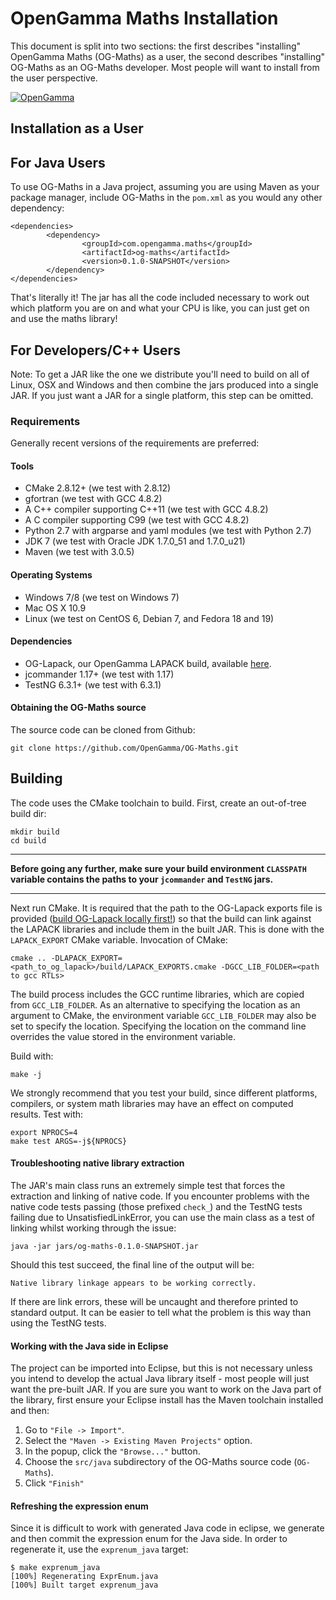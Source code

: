 OpenGamma Maths Installation
========

This document is split into two sections: the first describes "installing" OpenGamma Maths (OG-Maths) as a user, the second describes "installing" OG-Maths as an OG-Maths developer. Most people will want to install from the user perspective.

[![OpenGamma](http://developers.opengamma.com/res/display/default/chrome/masthead_logo.png "OpenGamma")](http://developers.opengamma.com)

Installation as a User
----------------------

## For Java Users

To use OG-Maths in a Java project, assuming you are using Maven as your package manager, include OG-Maths in the `pom.xml` as you would any other dependency:

```
<dependencies>
        <dependency>
                <groupId>com.opengamma.maths</groupId>
                <artifactId>og-maths</artifactId>
                <version>0.1.0-SNAPSHOT</version>
        </dependency>
</dependencies>
```

That's literally it! The jar has all the code included necessary to work out which platform you are on and what your CPU is like, you can just get on and use the maths library!


## For Developers/C++ Users

Note: To get a JAR like the one we distribute you'll need to build on all of Linux, OSX and Windows and then combine the jars produced into a single JAR. If you just want a JAR for a single platform, this step can be omitted.

### Requirements ####

Generally recent versions of the requirements are preferred:

#### Tools

* CMake 2.8.12+ (we test with 2.8.12)
* gfortran (we test with GCC 4.8.2)
* A C++ compiler supporting C++11 (we test with GCC 4.8.2)
* A C compiler supporting C99 (we test with GCC 4.8.2)
* Python 2.7 with argparse and yaml modules (we test with Python 2.7)
* JDK 7 (we test with Oracle JDK 1.7.0_51 and 1.7.0_u21)
* Maven (we test with 3.0.5)

#### Operating Systems

* Windows 7/8 (we test on Windows 7)
* Mac OS X 10.9
* Linux (we test on CentOS 6, Debian 7, and Fedora 18 and 19)

#### Dependencies
* OG-Lapack, our OpenGamma LAPACK build, available [here](https://github.com/OpenGamma/OG-Lapack/).
* jcommander 1.17+ (we test with 1.17)
* TestNG 6.3.1+ (we test with 6.3.1)

#### Obtaining the OG-Maths source

The source code can be cloned from Github:

```
git clone https://github.com/OpenGamma/OG-Maths.git
```

Building
--------

The code uses the CMake toolchain to build. First, create an out-of-tree build dir:

```
mkdir build
cd build
```

****
**Before going any further, make sure your build environment `CLASSPATH` variable contains the paths to your `jcommander` and `TestNG` jars.**
****

Next run CMake. It is required that the path to the OG-Lapack exports file is provided ([build OG-Lapack locally first!](https://github.com/OpenGamma/OG-Lapack/)) so that the build can link against the LAPACK libraries and include them in the built JAR. This is done with the `LAPACK_EXPORT` CMake variable. Invocation of CMake:

```
cmake .. -DLAPACK_EXPORT=<path_to_og_lapack>/build/LAPACK_EXPORTS.cmake -DGCC_LIB_FOLDER=<path to gcc RTLs>
```

The build process includes the GCC runtime libraries, which are copied from `GCC_LIB_FOLDER`. As an alternative to specifying the location as an argument to CMake, the environment variable `GCC_LIB_FOLDER` may also be set to specify the location. Specifying the location on the command line overrides the value stored in the environment variable.

Build with:

```
make -j
```

We strongly recommend that you test your build, since different platforms, compilers, or system math libraries may have an effect on computed results. Test with:

```
export NPROCS=4
make test ARGS=-j${NPROCS}
```

#### Troubleshooting native library extraction

The JAR's main class runs an extremely simple test that forces the extraction and linking of native code. If you encounter problems with the native code tests passing (those prefixed `check_`) and the TestNG tests failing due to UnsatisfiedLinkError, you can use the main class as a test of linking whilst working through the issue:

```
java -jar jars/og-maths-0.1.0-SNAPSHOT.jar
```

Should this test succeed, the final line of the output will be:
```
Native library linkage appears to be working correctly.
```

If there are link errors, these will be uncaught and therefore printed to standard output. It can be easier to tell what the problem is this way than using the TestNG tests.

#### Working with the Java side in Eclipse
The project can be imported into Eclipse, but this is not necessary unless you intend to develop the actual Java library itself - most people will just want the pre-built JAR. If you are sure you want to work on the Java part of the library, first ensure your Eclipse install has the Maven toolchain installed and then:

1. Go to `"File -> Import"`.
2. Select the `"Maven -> Existing Maven Projects"` option.
3. In the popup, click the `"Browse..."` button.
4. Choose the `src/java` subdirectory of the OG-Maths source code (`OG-Maths`).
5. Click `"Finish"`

#### Refreshing the expression enum

Since it is difficult to work with generated Java code in eclipse, we generate and then
commit the expression enum for the Java side. In order to regenerate it, use the
`exprenum_java` target:

```
$ make exprenum_java
[100%] Regenerating ExprEnum.java
[100%] Built target exprenum_java
```



